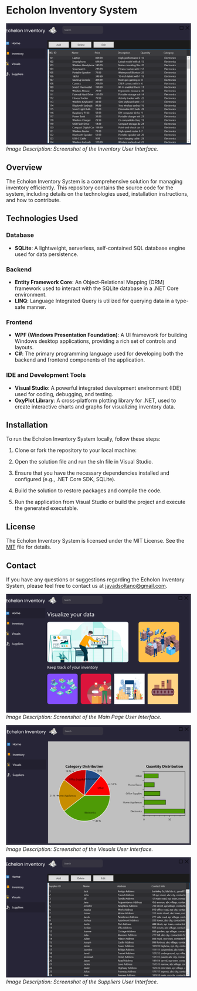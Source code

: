 # Echolon Inventory System

![UI Inventory](https://github.com/EXDEICIDA/Inventory-System/raw/main/EcholonAppPictures/UI_Inventory.png)
*Image Description: Screenshot of the Inventory User Interface.*

## Overview

The Echolon Inventory System is a comprehensive solution for managing inventory efficiently. This repository contains the source code for the system, including details on the technologies used, installation instructions, and how to contribute.

## Technologies Used

### Database
- **SQLite**: A lightweight, serverless, self-contained SQL database engine used for data persistence.

### Backend
- **Entity Framework Core**: An Object-Relational Mapping (ORM) framework used to interact with the SQLite database in a .NET Core environment.
- **LINQ**: Language Integrated Query is utilized for querying data in a type-safe manner.

### Frontend
- **WPF (Windows Presentation Foundation)**: A UI framework for building Windows desktop applications, providing a rich set of controls and layouts.
- **C#**: The primary programming language used for developing both the backend and frontend components of the application.

### IDE and Development Tools
- **Visual Studio**: A powerful integrated development environment (IDE) used for coding, debugging, and testing.
- **OxyPlot Library**: A cross-platform plotting library for .NET, used to create interactive charts and graphs for visualizing inventory data.

## Installation

To run the Echolon Inventory System locally, follow these steps:

1. Clone  or fork the repository to your local machine:

2. Open the solution file and run the sln file in Visual Studio.

3. Ensure that you have the necessary dependencies installed and configured (e.g., .NET Core SDK, SQLite).

4. Build the solution to restore packages and compile the code.

5. Run the application from Visual Studio or build the project and execute the generated executable.

## License

The Echolon Inventory System is licensed under the MIT License. See the [MIT](LICENSE) file for details.

## Contact

If you have any questions or suggestions regarding the Echolon Inventory System, please feel free to contact us at [javadsoltano@gmail.com](mailto:email@example.com).

![UI MainPage](https://github.com/EXDEICIDA/Inventory-System/raw/main/EcholonAppPictures/UI_MainPage.png)
*Image Description: Screenshot of the Main Page User Interface.*

![UI Visuals](https://github.com/EXDEICIDA/Inventory-System/raw/main/EcholonAppPictures/UI_Visuals.png)
*Image Description: Screenshot of the Visuals User Interface.*

![UI Suppliers](https://github.com/EXDEICIDA/Inventory-System/raw/main/EcholonAppPictures/U_Supliers.png)
*Image Description: Screenshot of the Suppliers User Interface.*

